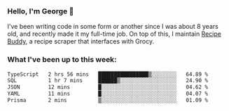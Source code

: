 ### Hello, I'm George 👋

I've been writing code in some form or another since I was about 8 years old, and recently made it my full-time job. On top of this, I maintain [Recipe Buddy](https://github.com/georgegebbett/recipe-buddy), a recipe scraper that interfaces with Grocy.  

<!--
**georgegebbett/georgegebbett** is a ✨ _special_ ✨ repository because its `README.md` (this file) appears on your GitHub profile.

Here are some ideas to get you started:

- 🔭 I’m currently working on ...
- 🌱 I’m currently learning ...
- 👯 I’m looking to collaborate on ...
- 🤔 I’m looking for help with ...
- 💬 Ask me about ...
- 📫 How to reach me: ...
- 😄 Pronouns: ...
- ⚡ Fun fact: ...
-->

### What I've been up to this week:
<!--START_SECTION:waka-->

```txt
TypeScript   2 hrs 56 mins   ████████████████▒░░░░░░░░   64.89 %
SQL          1 hr 7 mins     ██████▒░░░░░░░░░░░░░░░░░░   24.90 %
JSON         12 mins         █░░░░░░░░░░░░░░░░░░░░░░░░   04.62 %
YAML         11 mins         █░░░░░░░░░░░░░░░░░░░░░░░░   04.07 %
Prisma       2 mins          ▒░░░░░░░░░░░░░░░░░░░░░░░░   01.09 %
```

<!--END_SECTION:waka-->
